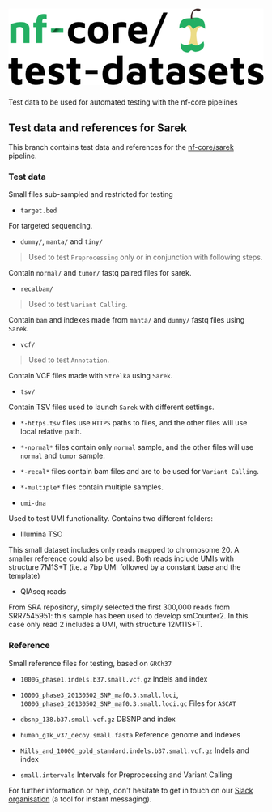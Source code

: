 # ![nfcore/test-datasets](docs/images/test-datasets_logo.png)

Test data to be used for automated testing with the nf-core pipelines

## Test data and references for Sarek

This branch contains test data and references for the [nf-core/sarek](https://github.com/nf-core/sarek) pipeline.

### Test data

Small files sub-sampled and restricted for testing

* `target.bed`

For targeted sequencing.

* `dummy/`, `manta/` and `tiny/`

> Used to test `Preprocessing` only or in conjunction with following steps.

Contain `normal/` and `tumor/` fastq paired files for sarek.

* `recalbam/`

> Used to test `Variant Calling`.

Contain `bam` and indexes made from `manta/` and `dummy/` fastq files using `Sarek`.

* `vcf/`

> Used to test `Annotation`.

Contain VCF files made with `Strelka` using `Sarek`.

* `tsv/`

Contain TSV files used to launch `Sarek` with different settings.

* `*-https.tsv` files use `HTTPS` paths to files, and the other files will use local relative path.
* `*-normal*` files contain only `normal` sample, and the other files will use `normal` and `tumor` sample.
* `*-recal*` files contain bam files and are to be used for `Variant Calling`.
* `*-multiple*` files contain multiple samples.

* `umi-dna`

Used to test UMI functionality. Contains two different folders:

- Illumina TSO

This small dataset includes only reads mapped to chromosome 20. A smaller reference could also be used.
Both reads include UMIs with structure 7M1S+T (i.e. a 7bp UMI followed by a constant base and the template)

- QIAseq reads

From SRA repository, simply selected the first 300,000 reads from SRR7545951: this sample has been used to develop smCounter2.
In this case only read 2 includes a UMI, with structure 12M11S+T.

### Reference

Small reference files for testing, based on `GRCh37`

* `1000G_phase1.indels.b37.small.vcf.gz`
  Indels and index

* `1000G_phase3_20130502_SNP_maf0.3.small.loci`, `1000G_phase3_20130502_SNP_maf0.3.small.loci.gc`
  Files for `ASCAT`

* `dbsnp_138.b37.small.vcf.gz`
  DBSNP and index

* `human_g1k_v37_decoy.small.fasta`
  Reference genome and indexes

* `Mills_and_1000G_gold_standard.indels.b37.small.vcf.gz`
  Indels and index

* `small.intervals`
  Intervals for Preprocessing and Variant Calling

For further information or help, don't hesitate to get in touch on our [Slack organisation](https://nf-co.re/join/slack) (a tool for instant messaging).




